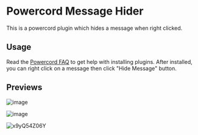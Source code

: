 # Powercord Message Hider

This is a powercord plugin which hides a message when right clicked.

## Usage

Read the [Powercord FAQ](https://powercord.dev/faq) to get help with installing plugins. After installed, you can right click on a message then click "Hide Message" button.

## Previews
![image](https://user-images.githubusercontent.com/68158483/144480775-c54fffec-61c9-49c1-b072-da27b91068c5.png)

![image](https://user-images.githubusercontent.com/68158483/144480789-743cd441-447c-4961-a57c-f412de56311e.png)

![x9yQ54Z06Y](https://user-images.githubusercontent.com/68158483/144480836-a2b7b356-a4fe-4f00-8fd5-a97c46eb839f.gif)
